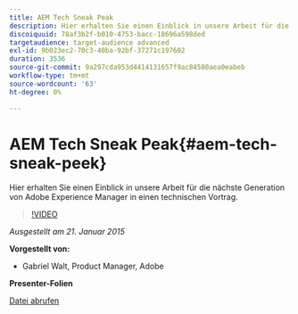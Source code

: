 ```yaml
---
title: AEM Tech Sneak Peak
description: Hier erhalten Sie einen Einblick in unsere Arbeit für die nächste Generation von Adobe Experience Manager in einen technischen Vortrag.
discoiquuid: 78af3b2f-b010-4753-bacc-18696a598ded
targetaudience: target-audience advanced
exl-id: 9b023ec2-70c3-40ba-92bf-37271c197602
duration: 3536
source-git-commit: 9a297cda953d4414131657f9ac84580aea0eabeb
workflow-type: tm+mt
source-wordcount: '63'
ht-degree: 0%

---
```


# AEM Tech Sneak Peak{#aem-tech-sneak-peek}

Hier erhalten Sie einen Einblick in unsere Arbeit für die nächste Generation von Adobe Experience Manager in einen technischen Vortrag.

>[!VIDEO](https://video.tv.adobe.com/v/19384/?quality=9)

*Ausgestellt am 21. Januar 2015*

**Vorgestellt von:**

* Gabriel Walt, Product Manager, Adobe

**Presenter-Folien**

[Datei abrufen](assets/aem-technical-sneak-peek.pdf)
<!--
[Get back to the Overview](https://helpx.adobe.com/experience-manager/kt/eseminars/gems/aem-index.html)
-->
